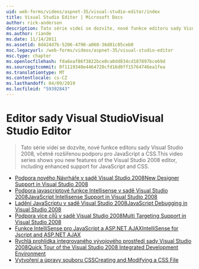 ```yaml
---
uid: web-forms/videos/aspnet-35/visual-studio-editor/index
title: Visual Studio Editor | Microsoft Docs
author: rick-anderson
description: Tato série videí se dozvíte, nové funkce editoru sady Visual Studio 2008, včetně rozšířenou podporu pro JavaScript a CSS.
ms.author: riande
ms.date: 11/14/2011
ms.assetid: 8d424d7b-5206-4790-a068-36d01c05ceb0
msc.legacyurl: /web-forms/videos/aspnet-35/visual-studio-editor
msc.type: chapter
ms.openlocfilehash: fda6eaf86f3822bce0ca0dd834cd187897bce69d
ms.sourcegitcommit: 0f1119340e4464720cfd16d0ff15764746ea1fea
ms.translationtype: MT
ms.contentlocale: cs-CZ
ms.lasthandoff: 04/09/2019
ms.locfileid: "59392843"
---
```

# <a name="visual-studio-editor"></a><span data-ttu-id="16b0f-103">Editor sady Visual Studio</span><span class="sxs-lookup"><span data-stu-id="16b0f-103">Visual Studio Editor</span></span>

> <span data-ttu-id="16b0f-104">Tato série videí se dozvíte, nové funkce editoru sady Visual Studio 2008, včetně rozšířenou podporu pro JavaScript a CSS.</span><span class="sxs-lookup"><span data-stu-id="16b0f-104">This video series shows you new features of the Visual Studio 2008 editor, including enhanced support for JavaScript and CSS.</span></span>


- [<span data-ttu-id="16b0f-105">Podpora nového Návrháře v sadě Visual Studio 2008</span><span class="sxs-lookup"><span data-stu-id="16b0f-105">New Designer Support in Visual Studio 2008</span></span>](new-designer-support-in-visual-studio-2008.md)
- [<span data-ttu-id="16b0f-106">Podpora javascriptové funkce Intellisense v sadě Visual Studio 2008</span><span class="sxs-lookup"><span data-stu-id="16b0f-106">JavaScript Intellisense Support in Visual Studio 2008</span></span>](javascript-intellisense-support-in-visual-studio-2008.md)
- [<span data-ttu-id="16b0f-107">Ladění JavaScriptu v sadě Visual Studio 2008</span><span class="sxs-lookup"><span data-stu-id="16b0f-107">JavaScript Debugging in Visual Studio 2008</span></span>](javascript-debugging-in-visual-studio-2008.md)
- [<span data-ttu-id="16b0f-108">Podpora více cílů v sadě Visual Studio 2008</span><span class="sxs-lookup"><span data-stu-id="16b0f-108">Multi Targeting Support in Visual Studio 2008</span></span>](multi-targeting-support-in-visual-studio-2008.md)
- [<span data-ttu-id="16b0f-109">Funkce IntelliSense pro JavaScript a ASP.NET AJAX</span><span class="sxs-lookup"><span data-stu-id="16b0f-109">IntelliSense for Jscript and ASP.NET AJAX</span></span>](intellisense-for-jscript-and-aspnet-ajax.md)
- [<span data-ttu-id="16b0f-110">Rychlá prohlídka integrovaného vývojového prostředí sady Visual Studio 2008</span><span class="sxs-lookup"><span data-stu-id="16b0f-110">Quick Tour of the Visual Studio 2008 Integrated Development Environment</span></span>](quick-tour-of-the-visual-studio-2008-integrated-development-environment.md)
- [<span data-ttu-id="16b0f-111">Vytvoření a úpravy souboru CSS</span><span class="sxs-lookup"><span data-stu-id="16b0f-111">Creating and Modifying a CSS File</span></span>](creating-and-modifying-a-css-file.md)
